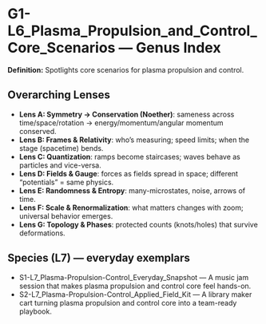 # G1-L6_Plasma_Propulsion_and_Control_Core_Scenarios — Genus Index
**Definition:** Spotlights core scenarios for plasma propulsion and control.

## Overarching Lenses

- **Lens A: Symmetry -> Conservation (Noether)**: sameness across time/space/rotation → energy/momentum/angular momentum conserved.
- **Lens B: Frames & Relativity**: who’s measuring; speed limits; when the stage (spacetime) bends.
- **Lens C: Quantization**: ramps become staircases; waves behave as particles and vice-versa.
- **Lens D: Fields & Gauge**: forces as fields spread in space; different “potentials” = same physics.
- **Lens E: Randomness & Entropy**: many-microstates, noise, arrows of time.
- **Lens F: Scale & Renormalization**: what matters changes with zoom; universal behavior emerges.
- **Lens G: Topology & Phases**: protected counts (knots/holes) that survive deformations.

## Species (L7) — everyday exemplars
- S1-L7_Plasma-Propulsion-Control_Everyday_Snapshot — A music jam session that makes plasma propulsion and control core feel hands-on.
- S2-L7_Plasma-Propulsion-Control_Applied_Field_Kit — A library maker cart turning plasma propulsion and control core into a team-ready playbook.
